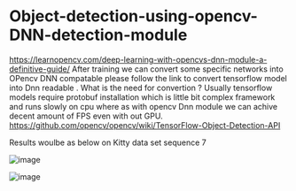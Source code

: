 # Object-detection-using-opencv-DNN-detection-module

https://learnopencv.com/deep-learning-with-opencvs-dnn-module-a-definitive-guide/
After training we can convert some specific networks into OPencv DNN compatable please follow the link to convert tensorflow model into Dnn readable . What is the need for convertion ?
Usually tensorflow models require protobuf installation which is little bit complex framework and runs slowly on cpu where as with opencv Dnn module we can achive decent amount of
FPS even with out GPU.
https://github.com/opencv/opencv/wiki/TensorFlow-Object-Detection-API



Results woulbe as below on Kitty data set sequence 7


![image](https://user-images.githubusercontent.com/59999074/135086694-3d62685d-5c35-4e10-a886-02d52da55cc1.png)



![image](https://user-images.githubusercontent.com/59999074/135086968-5d72a4f9-b689-4250-91d4-e939f3be82d2.png)


